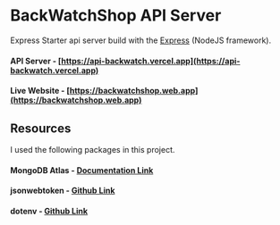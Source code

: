 # BackWatchShop API Server

Express Starter api server build with the [Express](https://expressjs.com/en/starter/installing.html) (NodeJS framework).

#### API Server - [https://api-backwatch.vercel.app](https://api-backwatch.vercel.app)

#### Live Website - [https://backwatchshop.web.app](https://backwatchshop.web.app)

## Resources
I used the following packages in this project.

#### MongoDB Atlas - [Documentation Link](https://www.mongodb.com/docs)

#### jsonwebtoken - [Github Link](https://github.com/auth0/node-jsonwebtoken)

#### dotenv - [Github Link](https://github.com/motdotla/dotenv)